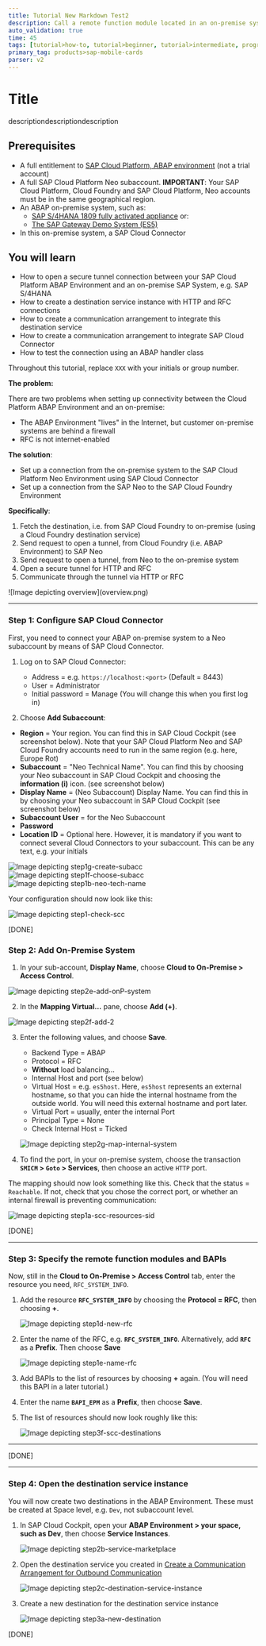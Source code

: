 ```yaml
---
title: Tutorial New Markdown Test2
description: Call a remote function module located in an on-premise system, such as a SAP S/4HANA System, from the ABAP Environment
auto_validation: true
time: 45
tags: [tutorial>how-to, tutorial>beginner, tutorial>intermediate, programming tool>API, topic>Java, topic>Best Run, programming tool>DevOps]
primary_tag: products>sap-mobile-cards
parser: v2
---
```


#      Title

<!-- description -->     descriptiondescriptiondescription

## Prerequisites
-	A full entitlement to [SAP Cloud Platform, ABAP environment](https://cloudplatform.sap.com/capabilities/product-info.SAP-Cloud-Platform-ABAP-environment.4d0a6f95-42aa-4157-9932-d6014a68d825.html) (not a trial account)
- A full SAP Cloud Platform Neo subaccount. **IMPORTANT**: Your SAP Cloud Platform, Cloud Foundry and SAP Cloud Platform, Neo accounts must be in the same geographical region.
-	An ABAP on-premise system, such as:
    - [SAP S/4HANA 1809 fully activated appliance](https://blogs.sap.com/2018/12/12/sap-s4hana-fully-activated-appliance-create-your-sap-s4hana-1809-system-in-a-fraction-of-the-usual-setup-time/) or:
    - [The SAP Gateway Demo System (ES5)](https://blogs.sap.com/2017/12/05/new-sap-gateway-demo-system-available/)
-	In this on-premise system, a SAP Cloud Connector

## You will learn
  - How to open a secure tunnel connection between your SAP Cloud Platform ABAP Environment and an on-premise SAP System, e.g. SAP S/4HANA
  - How to create a destination service instance with HTTP and RFC connections
  - How to create a communication arrangement to integrate this destination service
  - How to create a communication arrangement to integrate SAP Cloud Connector
  - How to test the connection using an ABAP handler class

Throughout this tutorial, replace `XXX` with your initials or group number.

**The problem:**

There are two problems when setting up connectivity between the Cloud Platform ABAP Environment and an on-premise:

- The ABAP Environment "lives" in the Internet, but customer on-premise systems are behind a firewall
- RFC is not internet-enabled

**The solution**:

- Set up a connection from the on-premise system to the SAP Cloud Platform Neo Environment using SAP Cloud Connector
- Set up a connection from the SAP Neo to the SAP Cloud Foundry Environment

**Specifically**:

1. Fetch the destination, i.e. from SAP Cloud Foundry to on-premise  (using a Cloud Foundry destination service)
2. Send request to open a tunnel, from Cloud Foundry (i.e. ABAP Environment) to SAP Neo
3. Send request to open a tunnel, from Neo to the on-premise system
4. Open a secure tunnel for HTTP and RFC
5. Communicate through the tunnel via HTTP or RFC

<!--border--> ![Image depicting overview](overview.png)

---

### Step 1: Configure SAP Cloud Connector
First, you need to connect your ABAP on-premise system to a Neo subaccount by means of SAP Cloud Connector.

1. Log on to SAP Cloud Connector:
    - Address = e.g. `https://localhost:<port>` (Default = 8443)
    - User = Administrator
    - Initial password = Manage (You will change this when you first log in)

2. Choose **Add Subaccount**:
  - **Region** = Your region. You can find this in SAP Cloud Cockpit (see screenshot below). Note that your SAP Cloud Platform Neo and SAP Cloud Foundry accounts need to run in the same region (e.g. here, Europe Rot)
  - **Subaccount** = "Neo Technical Name". You can find this by choosing your Neo subaccount in SAP Cloud Cockpit and choosing the **information (i)** icon. (see screenshot below)
  - **Display Name** = (Neo Subaccount) Display Name. You can find this in by choosing your Neo subaccount in SAP Cloud Cockpit (see screenshot below)
  - **Subaccount User** = for the Neo Subaccount
  - **Password**
  - **Location ID** = Optional here. However, it is mandatory if you want to connect several Cloud Connectors to your subaccount. This can be any text, e.g. your initials

  ![Image depicting step1g-create-subacc](step1g-create-subacc.png)
  ![Image depicting step1f-choose-subacc](step1f-choose-subacc.png)
  ![Image depicting step1b-neo-tech-name ](step1b-neo-tech-name.png)

Your configuration should now look like this:

  ![Image depicting step1-check-scc](step1-check-scc.png)

[DONE]

### Step 2: Add On-Premise System
1. In your sub-account, **Display Name**, choose **Cloud to On-Premise > Access Control**.

  ![Image depicting step2e-add-onP-system](step2e-add-onP-system.png)

2. In the **Mapping Virtual...** pane, choose **Add (+)**.

  ![Image depicting step2f-add-2](step2f-add-2.png)

3. Enter the following values, and choose **Save**.

    - Backend Type = ABAP
    - Protocol = RFC
    - **Without** load balancing...
    - Internal Host and port (see below)
    - Virtual Host = e.g. `es5host`. Here, `es5host` represents an external hostname, so that you can hide the internal hostname from the outside world. You will need this external hostname and port later.
    - Virtual Port = usually, enter the internal Port
    - Principal Type = None
    - Check Internal Host = Ticked

    ![Image depicting step2g-map-internal-system](step2g-map-internal-system.png)

4. To find the port, in your on-premise system, choose the transaction **`SMICM` > `Goto` > Services**, then choose an active `HTTP` port.

The mapping should now look something like this. Check that the status = `Reachable`. If not, check that you chose the correct port, or whether an internal firewall is preventing communication:

![Image depicting step1a-scc-resources-sid](step1a-scc-resources-sid.png)  

[DONE]

---

### Step 3: Specify the remote function modules and BAPIs
Now, still in the **Cloud to On-Premise > Access Control** tab, enter the resource you need, `RFC_SYSTEM_INFO`.

1. Add the resource **`RFC_SYSTEM_INFO`** by choosing the **Protocol = RFC**, then choosing **+**.

    ![Image depicting step1d-new-rfc](step1d-new-rfc.png)

3. Enter the name of the RFC, e.g. **`RFC_SYSTEM_INFO`**. Alternatively, add **`RFC`** as a **Prefix**. Then choose **Save**

    ![Image depicting step1e-name-rfc](step1e-name-rfc.png)

4. Add BAPIs to the list of resources by choosing **+** again. (You will need this BAPI in a later tutorial.)

5. Enter the name **`BAPI_EPM`** as a **Prefix**, then choose **Save**.

6. The list of resources should now look roughly like this:

    ![Image depicting step3f-scc-destinations](step3f-scc-destinations.png)

---

[DONE]

---

### Step 4: Open the destination service instance
You will now create two destinations in the ABAP Environment. These must be created at Space level, e.g. `Dev`, not subaccount level.

1. In SAP Cloud Cockpit, open your **ABAP Environment > your space, such as Dev**, then choose **Service Instances**.

    ![Image depicting step2b-service-marketplace](step2b-service-marketplace.png)

2. Open the destination service you created in [Create a Communication Arrangement for Outbound Communication](abap-env-create-comm-arrangement-api)

    ![Image depicting step2c-destination-service-instance](step2c-destination-service-instance.png)  

3. Create a new destination for the destination service instance

    ![Image depicting step3a-new-destination](step3a-new-destination.png)


[DONE]

